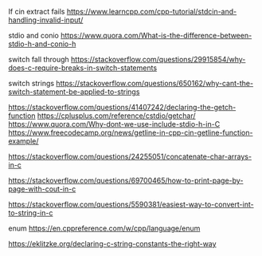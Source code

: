 If cin extract fails
https://www.learncpp.com/cpp-tutorial/stdcin-and-handling-invalid-input/

stdio and conio
https://www.quora.com/What-is-the-difference-between-stdio-h-and-conio-h

switch fall through
https://stackoverflow.com/questions/29915854/why-does-c-require-breaks-in-switch-statements

switch strings
https://stackoverflow.com/questions/650162/why-cant-the-switch-statement-be-applied-to-strings

https://stackoverflow.com/questions/41407242/declaring-the-getch-function
https://cplusplus.com/reference/cstdio/getchar/
https://www.quora.com/Why-dont-we-use-include-stdio-h-in-C
https://www.freecodecamp.org/news/getline-in-cpp-cin-getline-function-example/

https://stackoverflow.com/questions/24255051/concatenate-char-arrays-in-c

https://stackoverflow.com/questions/69700465/how-to-print-page-by-page-with-cout-in-c

https://stackoverflow.com/questions/5590381/easiest-way-to-convert-int-to-string-in-c

enum
https://en.cppreference.com/w/cpp/language/enum

https://eklitzke.org/declaring-c-string-constants-the-right-way